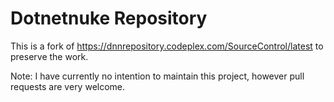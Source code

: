 # Dotnetnuke Repository

This is a fork of https://dnnrepository.codeplex.com/SourceControl/latest to preserve the work.

Note: I have currently no intention to maintain this project, however pull requests are very welcome.
